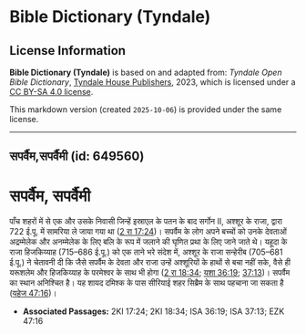 # Bible Dictionary (Tyndale)

## License Information

**Bible Dictionary (Tyndale)** is based on and adapted from: _Tyndale Open Bible Dictionary_, [Tyndale House Publishers](https://tyndaleopenresources.com/), 2023, which is licensed under a [CC BY-SA 4.0 license](https://creativecommons.org/licenses/by-sa/4.0/legalcode.en).

This markdown version (created `2025-10-06`) is provided under the same license.



--------------------------------

## सपर्वैम,सपर्वैमी (id: 649560)

सपर्वैम, सपर्वैमी
=================

पाँच शहरों में से एक और उसके निवासी जिन्हें इस्राएल के पतन के बाद सर्गोन II, अश्शूर के राजा, द्वारा 722 ई.पू. में सामरिया ले जाया गया था ([2 रा 17:24](https://ref.ly/2Kgs17:24))। सपर्वैम के लोग अपने बच्चों को उनके देवताओं अद्रम्मेलेक और अनम्मेलेक के लिए बलि के रूप में जलाने की घृणित प्रथा के लिए जाने जाते थे। यहूदा के राजा हिजकिय्याह (715–686 ई.पू.) को एक ताने भरे संदेश में, अश्शूर के राजा सन्हेरीब (705–681 ई.पू.) ने चेतावनी दी कि जैसे सपर्वैम के देवता और राजा उन्हें अश्शूरियों के हाथों से बचा नहीं सके, वैसे ही यरूशलेम और हिजकिय्याह के परमेश्वर के साथ भी होगा ([2 रा 18:34](https://ref.ly/2Kgs18:34); [यशा 36:19](https://ref.ly/Isa36:19); [37:13](https://ref.ly/Isa37:13))। सपर्वैम का स्थान अनिश्चित है। यह शायद दमिश्क के पास सीरियाई शहर सिब्रैम के साथ पहचाना जा सकता है ([यहेज 47:16](https://ref.ly/Ezek47:16))।

* **Associated Passages:** 2KI 17:24; 2KI 18:34; ISA 36:19; ISA 37:13; EZK 47:16

